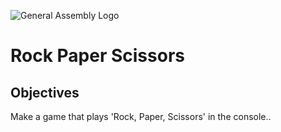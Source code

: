 ![General Assembly Logo](http://i.imgur.com/ke8USTq.png)

# Rock Paper Scissors

## Objectives

Make a game that plays 'Rock, Paper, Scissors' in the console..

